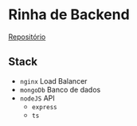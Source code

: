 # Rinha de Backend

[Repositório](https://github.com/wladneto/rinha-2024-wlad)

## Stack

- `nginx` Load Balancer
- `mongoDb` Banco de dados
- `nodeJS` API
    - `express`
    -  `ts`

